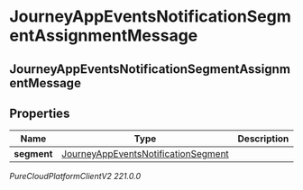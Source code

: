 # JourneyAppEventsNotificationSegmentAssignmentMessage

## JourneyAppEventsNotificationSegmentAssignmentMessage

## Properties

|Name | Type | Description | Notes|
|------------ | ------------- | ------------- | -------------|
| **segment** | [JourneyAppEventsNotificationSegment](JourneyAppEventsNotificationSegment) |  | [optional] |



_PureCloudPlatformClientV2 221.0.0_
